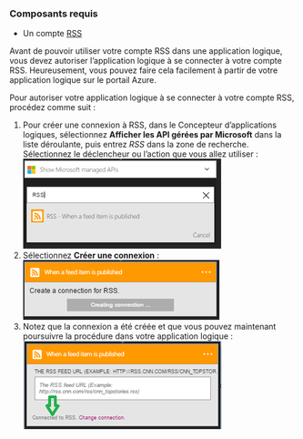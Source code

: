 ### <a name="prerequisites"></a>Composants requis
* Un compte [RSS](https://wikipedia.org/wiki/RSS)  

Avant de pouvoir utiliser votre compte RSS dans une application logique, vous devez autoriser l’application logique à se connecter à votre compte RSS. Heureusement, vous pouvez faire cela facilement à partir de votre application logique sur le portail Azure.  

Pour autoriser votre application logique à se connecter à votre compte RSS, procédez comme suit :  

1. Pour créer une connexion à RSS, dans le Concepteur d’applications logiques, sélectionnez **Afficher les API gérées par Microsoft** dans la liste déroulante, puis entrez *RSS* dans la zone de recherche. Sélectionnez le déclencheur ou l’action que vous allez utiliser :   
   ![étape de création de la connexion à RSS](./media/connectors-create-api-rss/rss-1.png)  
2. Sélectionnez **Créer une connexion** :  
   ![étape de création de la connexion à RSS](./media/connectors-create-api-rss/rss-2.png)  
3. Notez que la connexion a été créée et que vous pouvez maintenant poursuivre la procédure dans votre application logique :   
   ![étape de création de la connexion à RSS](./media/connectors-create-api-rss/rss-3.png)  



<!--HONumber=Nov16_HO3-->


